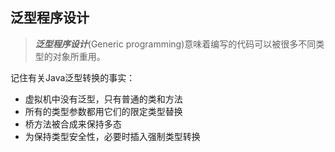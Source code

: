 ## 泛型程序设计

>***泛型程序设计***(Generic programming)意味着编写的代码可以被很多不同类型的对象所重用。

记住有关Java泛型转换的事实：

- 虚拟机中没有泛型，只有普通的类和方法
- 所有的类型参数都用它们的限定类型替换
- 桥方法被合成来保持多态
- 为保持类型安全性，必要时插入强制类型转换